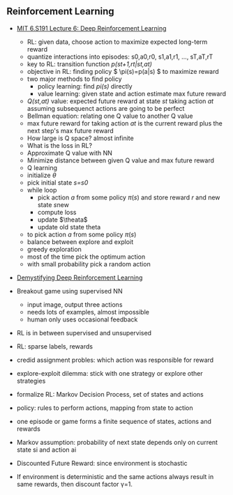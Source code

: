 ## Reinforcement Learning


* [MIT 6.S191 Lecture 6: Deep Reinforcement Learning ](https://www.youtube.com/watch?v=xWe58WGWmlk&index=4&list=PLkkuNyzb8LmxFutYuPA7B4oiMn6cjD6Rs)
  * RL: given data, choose action to maximize expected long-term reward
  * quantize interactions into episodes: s0,a0,r0, s1,a1,r1, ..., sT,aT,rT
  * key to RL: transition function *p(st+1,rt|st,at)*
  * objective in RL: finding policy $ \pi(s)=p(a|s) \$ to maximize reward
  * two major methods to find policy
    * policy learning: find *pi(s)* directly
    * value learning: given state and action estimate max future reward
  * *Q(st,at)* value: expected future reward at state *st* taking action *at* assuming subsequenct actions are going to be perfect
  * Bellman equation: relating one Q value to another Q value
  * max future reward for taking action *at* is the current reward plus the next step's max future reward 
  * How large is Q space? almost infinite
  * What is the loss in RL?
  * Approximate Q value with NN
  * Minimize distance between given Q value and max future reward
  * Q learning
   - initialize $\theta$
   - pick initial state *s=s0*
   - while loop
     - pick action *a* from some policy $\pi(s)$ and store reward *r* and new state *s*new
     - compute loss
     - update $\theata$
     - update old state theta
  * to pick action *a* from some policy $\pi(s)$ 
   - balance between explore and exploit
   - greedy exploration
   - most of the time pick the optimum action
   - with small probability pick a random action
   
  
    
  
* [Demystifying Deep Reinforcement Learning](https://www.nervanasys.com/demystifying-deep-reinforcement-learning/)
 * Breakout game using supervised NN
   - input image, output three actions
   - needs lots of examples, almost impossible
   - human only uses occasional feedback
 * RL is in between supervised and unsupervised
 * RL: sparse labels, rewards
 * credid assignment probles: which action was responsible for reward
 * explore-exploit dilemma: stick with one strategy or explore other strategies
 * formalize RL: Markov Decision Process, set of states and actions
 * policy: rules to perform actions, mapping from state to action
 * one episode or game forms a finite sequence of states, actions and rewards
 * Markov assumption: probability of next state depends only on current state si and action ai
 * Discounted Future Reward: since environment is stochastic
 * If environment is deterministic and the same actions always result in same rewards, then discount factor γ=1.
 
 



